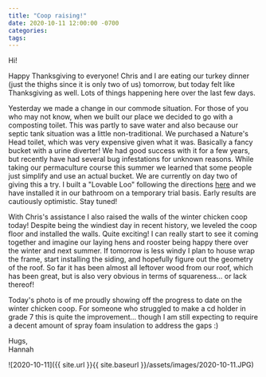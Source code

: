 ```yaml
---
title: "Coop raising!"
date: 2020-10-11 12:00:00 -0700
categories:
tags:
---
```


Hi!

Happy Thanksgiving to everyone! Chris and I are eating our turkey dinner (just the thighs since it is only two of us) tomorrow, but today felt like Thanksgiving as well. Lots of things happening here over the last few days.

Yesterday we made a change in our commode situation. For those of you who may not know, when we built our place we decided to go with a composting toilet. This was partly to save water and also because our septic tank situation was a little non-traditional. We purchased a Nature's Head toilet, which was very expensive given what it was. Basically a fancy bucket with a urine diverter! We had good success with it for a few years, but recently have had several bug infestations for unknown reasons. While taking our permaculture course this summer we learned that some people just simplify and use an actual bucket. We are currently on day two of giving this a try. I built a "Lovable Loo" following the directions [here](https://humanurehandbook.com/humanure_toilet.html) and we have installed it in our bathroom on a temporary trial basis. Early results are cautiously optimistic. Stay tuned!

With Chris's assistance I also raised the walls of the winter chicken coop today! Despite being the windiest day in recent history, we leveled the coop floor and installed the walls. Quite exciting! I can really start to see it coming together and imagine our laying hens and rooster being happy there over the winter and next summer. If tomorrow is less windy I plan to house wrap the frame, start installing the siding, and hopefully figure out the geometry of the roof. So far it has been almost all leftover wood from our roof, which has been great, but is also very obvious in terms of squareness... or lack thereof! 

Today's photo is of me proudly showing off the progress to date on the winter chicken coop. For someone who struggled to make a cd holder in grade 7 this is quite the improvement... though I am still expecting to require a decent amount of spray foam insulation to address the gaps :)

Hugs,<br />
Hannah

![2020-10-11]({{ site.url }}{{ site.baseurl }}/assets/images/2020-10-11.JPG)